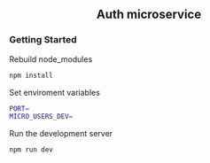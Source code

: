 <h2 align="center">Auth microservice</h2>

<h3>Getting Started</h3>

Rebuild node_modules

```bash
npm install
```

Set enviroment variables

```bash
PORT=
MICRO_USERS_DEV=
```

Run the development server

```bash
npm run dev
```